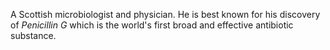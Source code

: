 A Scottish microbiologist and physician. He is best known for his discovery of
*Penicillin G* which is the world's first broad and effective antibiotic
substance.
